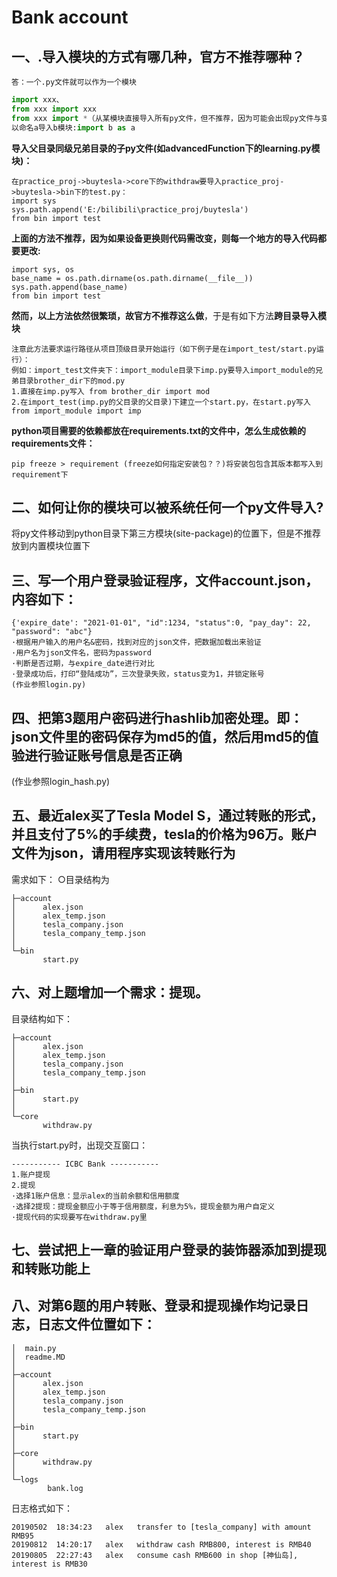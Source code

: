 # Bank account
## 一、.导入模块的方式有哪几种，官方不推荐哪种？

```答：一个.py文件就可以作为一个模块```
```py
import xxx、
from xxx import xxx
from xxx import *（从某模块直接导入所有py文件，但不推荐，因为可能会出现py文件与变量或其他模块的py文件重名的现象）
以命名a导入b模块:import b as a
```
**导入父目录同级兄弟目录的子py文件(如advancedFunction下的learning.py模块)：**
```例如1.使用sys.path.append("爷绝对目录")然后from 父目录的兄弟目录 import 其下的py文件：
在practice_proj->buytesla->core下的withdraw要导入practice_proj->buytesla->bin下的test.py：
import sys
sys.path.append('E:/bilibili\practice_proj/buytesla')
from bin import test
```
**上面的方法不推荐，因为如果设备更换则代码需改变，则每一个地方的导入代码都要更改:**
```
import sys, os
base_name = os.path.dirname(os.path.dirname(__file__))
sys.path.append(base_name)
from bin import test
```
**然而，以上方法依然很繁琐，故官方不推荐这么做**，于是有如下方法**跨目录导入模块**
```
注意此方法要求运行路径从项目顶级目录开始运行（如下例子是在import_test/start.py运行）：
例如：import_test文件夹下：import_module目录下imp.py要导入import_module的兄弟目录brother_dir下的mod.py
1.直接在imp.py写入 from brother_dir import mod
2.在import_test(imp.py的父目录的父目录)下建立一个start.py，在start.py写入 from import_module import imp
```
**python项目需要的依赖都放在requirements.txt的文件中，怎么生成依赖的requirements文件：**
```
pip freeze > requirement (freeze如何指定安装包？？)将安装包包含其版本都写入到requirement下
```

## 二、如何让你的模块可以被系统任何一个py文件导入?
将py文件移动到python目录下第三方模块(site-package)的位置下，但是不推荐放到内置模块位置下

## 三、写一个用户登录验证程序，文件account.json，内容如下：
```
{'expire_date': "2021-01-01", "id":1234, "status":0, "pay_day": 22, "password": "abc"}
·根据用户输入的用户名&密码，找到对应的json文件，把数据加载出来验证
·用户名为json文件名，密码为password
·判断是否过期，与expire_date进行对比
·登录成功后，打印“登陆成功”，三次登录失败，status变为1，并锁定账号
(作业参照login.py)
```

## 四、把第3题用户密码进行hashlib加密处理。即：json文件里的密码保存为md5的值，然后用md5的值验进行验证账号信息是否正确
(作业参照login_hash.py)

## 五、最近alex买了Tesla Model S，通过转账的形式，并且支付了5%的手续费，tesla的价格为96万。账户文件为json，请用程序实现该转账行为
需求如下：
○目录结构为
```
├─account
│      alex.json
│      alex_temp.json
│      tesla_company.json
│      tesla_company_temp.json
│
└─bin
       start.py
```
##  六、对上题增加一个需求：提现。
目录结构如下：
```
├─account
│      alex.json
│      alex_temp.json
│      tesla_company.json
│      tesla_company_temp.json
│
├─bin
│      start.py
│
└─core
       withdraw.py
```
当执行start.py时，出现交互窗口：
```
----------- ICBC Bank -----------
1.账户提现
2.提现
·选择1账户信息：显示alex的当前余额和信用额度
·选择2提现：提现金额应小于等于信用额度，利息为5%，提现金额为用户自定义
·提现代码的实现要写在withdraw.py里
```
## 七、尝试把上一章的验证用户登录的装饰器添加到提现和转账功能上

## 八、对第6题的用户转账、登录和提现操作均记录日志，日志文件位置如下：
```
│  main.py
│  readme.MD
│
├─account
│      alex.json
│      alex_temp.json
│      tesla_company.json
│      tesla_company_temp.json
│
├─bin
│      start.py
│
├─core
│      withdraw.py
│
└─logs
        bank.log
```
日志格式如下：
```
20190502  18:34:23   alex   transfer to [tesla_company] with amount RMB95  
20190812  14:20:17   alex   withdraw cash RMB800, interest is RMB40  
20190805  22:27:43   alex   consume cash RMB600 in shop [神仙岛], interest is RMB30  
```


